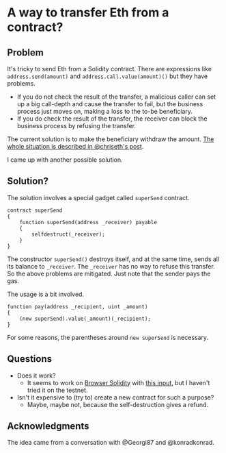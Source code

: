 # A way to transfer Eth from a contract?

## Problem

It's tricky to send Eth from a Solidity contract.
There are expressions like `address.send(amount)` and `address.call.value(amount)()` but they have problems.

* If you do not check the result of the transfer, a malicious caller can set up a big call-depth and cause the transfer to fail, but the business process just moves on, making a loss to the to-be beneficiary.
* If you do check the result of the transfer, the receiver can block the business process by refusing the transfer.

The current solution is to make the beneficiary withdraw the amount.  [The whole situation is described in @chriseth's post](https://blog.ethereum.org/2016/06/10/smart-contract-security/).

I came up with another possible solution.

## Solution?

The solution involves a special gadget called `superSend` contract.

```
contract superSend
{
	function superSend(address _receiver) payable
	{
		selfdestruct(_receiver);
	}
}
```
The constructor `superSend()` destroys itself, and at the same time, sends all its balance to `_receiver`.  The `_receiver` has no way to refuse this transfer.  So the above problems are mitigated.  Just note that the sender pays the gas.

The usage is a bit involved.
```
function pay(address _recipient, uint _amount)
{
    (new superSend).value(_amount)(_recipient);
}
```
For some reasons, the parentheses around `new superSend` is necessary.

## Questions

* Does it work?
    * It seems to work on [Browser Solidity](https://ethereum.github.io/browser-solidity/#version=soljson-v0.4.1+commit.4fc6fc2c.js) with [this input](https://gist.github.com/anonymous/0674fb275880aebc301304659ad2e1cf), but I haven't tried it on the testnet.
* Isn't it expensive to (try to) create a new contract for such a purpose?
    * Maybe, maybe not, because the self-destruction gives a refund.

## Acknowledgments

The idea came from a conversation with @Georgi87 and @konradkonrad.

